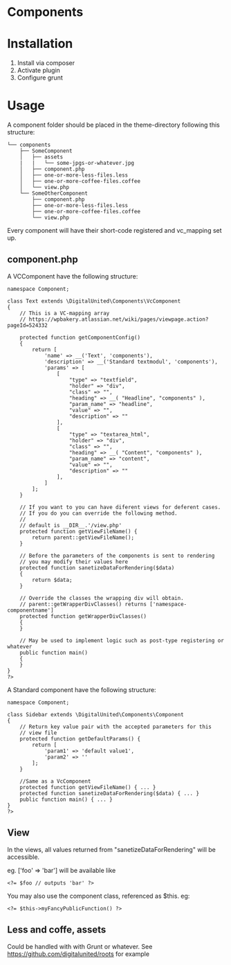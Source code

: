 # Components #

# Installation
1. Install via composer
2. Activate plugin
3. Configure grunt

# Usage
A component folder should be placed in the theme-directory following this structure:

```
└── components
    ├── SomeComponent
    │   ├── assets
    |   |   └── some-jpgs-or-whatever.jpg
    │   ├── component.php
    │   ├── one-or-more-less-files.less
    │   ├── one-or-more-coffee-files.coffee
    │   └── view.php
    └── SomeOtherComponent
        ├── component.php
        ├── one-or-more-less-files.less
        ├── one-or-more-coffee-files.coffee
        └── view.php
```
Every component will have their short-code registered and vc_mapping set up.


## component.php

A VCComponent have the following structure:

```
namespace Component;

class Text extends \DigitalUnited\Components\VcComponent
{
    // This is a VC-mapping array
    // https://wpbakery.atlassian.net/wiki/pages/viewpage.action?pageId=524332

    protected function getComponentConfig()
    {
        return [
            'name' => __('Text', 'components'),
            'description' => __('Standard textmodul', 'components'),
            'params' => [
                [
                    "type" => "textfield",
                    "holder" => "div",
                    "class" => "",
                    "heading" => __( "Headline", "components" ),
                    "param_name" => "headline",
                    "value" => "",
                    "description" => ""
                ],
                [
                    "type" => "textarea_html",
                    "holder" => "div",
                    "class" => "",
                    "heading" => __( "Content", "components" ),
                    "param_name" => "content",
                    "value" => "",
                    "description" => ""
                ],
            ]
        ];
    }

    // If you want to you can have diferent views for deferent cases.
    // If you do you can override the following method.
    //
    // default is __DIR__.'/view.php'
    protected function getViewFileName() {
        return parent::getViewFileName();
    }

    // Before the parameters of the components is sent to rendering
    // you may modify their values here
    protected function sanetizeDataForRendering($data)
    {
        return $data;
    }
    
    // Override the classes the wrapping div will obtain.
    // parent::getWrapperDivClasses() returns ['namespace-componentname']
    protected function getWrapperDivClasses()
    {
    }

    // May be used to implement logic such as post-type registering or whatever
    public function main()
    {
    }
}
?>
```

A Standard component have the following structure:


```
namespace Component;

class Sidebar extends \DigitalUnited\Components\Component
{
    // Return key value pair with the accepted parameters for this
    // view file
    protected function getDefaultParams() {
        return [
            'param1' => 'default value1',
            'param2' => ''
        ];
    }

    //Same as a VcComponent
    protected function getViewFileName() { ... }
    protected function sanetizeDataForRendering($data) { ... }
    public function main() { ... }
}
?>
```

## View
In the views, all values returned from "sanetizeDataForRendering" will be accessible.

eg. ['foo' => 'bar'] will be available like
```
<?= $foo // outputs 'bar' ?>
```

You may also use the component class, referenced as $this. eg:
```
<?= $this->myFancyPublicFunction() ?>
```

## Less and coffe, assets
Could be handled with with Grunt or whatever.
See https://github.com/digitalunited/roots for example
